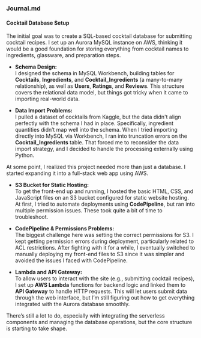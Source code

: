 ### Journal.md

#### Cocktail Database Setup

The initial goal was to create a SQL-based cocktail database for submitting cocktail recipes. I set up an Aurora MySQL instance on AWS, thinking it would be a good foundation for storing everything from cocktail names to ingredients, glassware, and preparation steps.

- **Schema Design:**  
  I designed the schema in MySQL Workbench, building tables for **Cocktails**, **Ingredients**, and **Cocktail_Ingredients** (a many-to-many relationship), as well as **Users**, **Ratings**, and **Reviews**. This structure covers the relational data model, but things got tricky when it came to importing real-world data.

- **Data Import Problems:**  
  I pulled a dataset of cocktails from Kaggle, but the data didn't align perfectly with the schema I had in place. Specifically, ingredient quantities didn’t map well into the schema. When I tried importing directly into MySQL via Workbench, I ran into truncation errors on the **Cocktail_Ingredients** table. That forced me to reconsider the data import strategy, and I decided to handle the processing externally using Python.


At some point, I realized this project needed more than just a database. I started expanding it into a full-stack web app using AWS.

- **S3 Bucket for Static Hosting:**  
  To get the front-end up and running, I hosted the basic HTML, CSS, and JavaScript files on an S3 bucket configured for static website hosting. At first, I tried to automate deployments using **CodePipeline**, but ran into multiple permission issues. These took quite a bit of time to troubleshoot.

- **CodePipeline & Permissions Problems:**  
  The biggest challenge here was setting the correct permissions for S3. I kept getting permission errors during deployment, particularly related to ACL restrictions. After fighting with it for a while, I eventually switched to manually deploying my front-end files to S3 since it was simpler and avoided the issues I faced with CodePipeline.

- **Lambda and API Gateway:**  
  To allow users to interact with the site (e.g., submitting cocktail recipes), I set up **AWS Lambda** functions for backend logic and linked them to **API Gateway** to handle HTTP requests. This will let users submit data through the web interface, but I’m still figuring out how to get everything integrated with the Aurora database smoothly.

There’s still a lot to do, especially with integrating the serverless components and managing the database operations, but the core structure is starting to take shape.
